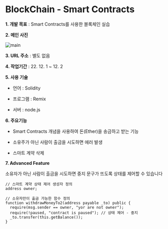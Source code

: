 # BlockChain - Smart Contracts


**1. 개발 목표** : Smart Contracts를 사용한 블록체인 실습

**2. 메인 사진**

![main](https://user-images.githubusercontent.com/116271236/209612936-2d138a3f-d62d-474a-8d0a-05a2a5ff8576.png)

**3. URL 주소** : 별도 없음

**4. 작업기간** : 22. 12. 1 ~ 12. 2

**5. 사용 기술**

- 언어 : Solidity

- 프로그램 : Remix

- 서버 : node.js

**6. 주요기능**

- Smart Contracts 개념을 사용하여 돈(Ether)을 송금하고 받는 기능

- 소유주가 아닌 사람이 출금을 시도하면 에러 발생

- 스마트 계약 삭제

**7. Advanced Feature**

소유자가 아닌 사람이 출금을 시도하면 중지 문구가 뜨도록 상태를 제어할 수 있습니다

```solidity
// 스마트 계약 상태 제어 생성자 정의
address owner;
    
// 소유자만이 출금 가능한 함수 정의
function withdrawMoneyTo2(address payable _to) public {
  require(msg.sender == owner, "yor are not owner");
  require(!paused, "contract is paused"); // 상태 제어 - 중지
  _to.transfer(this.getBalance());
}
  ```
